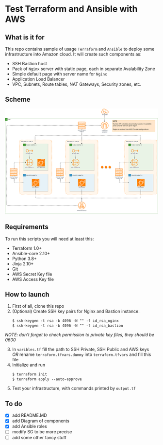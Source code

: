 # Test Terraform and Ansible with AWS

## What is it for
This repo contains sample of usage ```Terraform``` and ```Ansible``` to deploy some infrastructure into Amazon cloud.
It will create such components as:
- SSH Bastion host
- Pack of ```Nginx```  server with static page, each in separate Avalability Zone
- Simple default page with server name for ```Nginx```
- Application Load Balancer
- VPC, Subnets, Route tables, NAT Gateways, Security zones, etc.

## Scheme

[ ![](./images/scheme.png) ](./images/scheme.png)

## Requirements
To run this scripts you will need at least this: 
- Terraform 1.0+
- Ansible-core 2.10+
- Python 3.8+
- Jinja 2.10+
- Git
- AWS Secret Key file
- AWS Access Key file

## How to launch
1. First of all, clone this repo
2. (Optional) Create SSH key pairs for Nginx and Bastion instance:
    ```
    $ ssh-keygen -t rsa -b 4096 -N "" -f id_rsa_nginx
    $ ssh-keygen -t rsa -b 4096 -N "" -f id_rsa_bastion
    ```  
*NOTE: don't forget to check permission to private key files, they should be 0600*

3. In ```varibles.tf``` fill the path to SSH Private, SSH Public and AWS keys  
*OR* rename ```terraform.tfvars.dummy``` into ```terraform.tfvars``` and fill this file
4. Initialize and run
    ```
    $ terraform init
    $ terraform apply --auto-approve
    ```
5. Test your infrastructure, with commands printed by ```output.tf```

## To do
 - [x] add README.MD
 - [x] add Diagram of components
 - [x] add Ansible roles
 - [ ] modify SG to be more precise
 - [ ] add some other fancy stuff